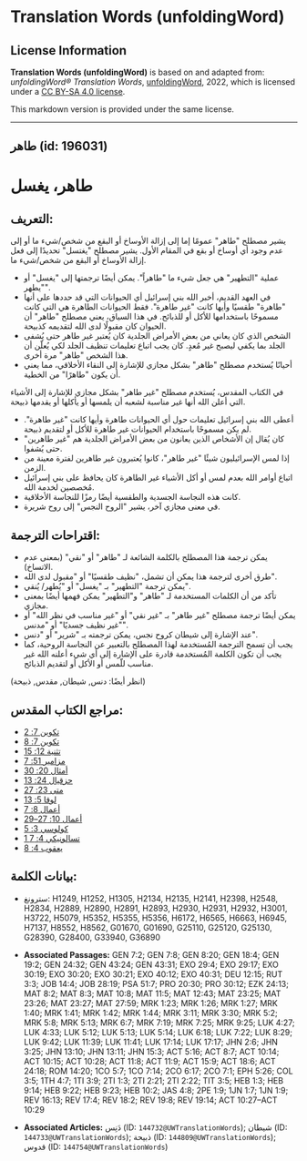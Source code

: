 # Translation Words (unfoldingWord)

## License Information

**Translation Words (unfoldingWord)** is based on and adapted from: _unfoldingWord® Translation Words_, [unfoldingWord](https://unfoldingword.org/utw), 2022, which is licensed under a [CC BY-SA 4.0 license](https://creativecommons.org/licenses/by-sa/4.0/legalcode.en).

This markdown version is provided under the same license.



--------------------------------

## طاهر (id: 196031)

طاهر، يغسل
==========

التعريف:
--------

يشير مصطلح "طاهر" عمومًا إما إلى إزالة الأوساخ أو البقع من شخص/شيء ما أو إلى عدم وجود أي أوساخ أو بقع في المقام الأول. يشير مصطلح "يغتسل" تحديدًا إلى فعل إزالة الأوساخ أو البقع من شخص/شيء ما.

* عملية "التطهير" هي جعل شيء ما "طاهراً". يمكن أيضًا ترجمتها إلى "يغسل" أو "يطهر".
* في العهد القديم، أخبر الله بني إسرائيل أي الحيوانات التي قد حددها على أنها "طاهرة" طقسيًا وأيها كانت "غير طاهرة". فقط الحيوانات الطاهرة هي التي كانت مسموحًا باستخدامها للأكل أو للذبائح. في هذا السياق، يعني مصطلح "طاهر" أن الحيوان كان مقبولًا لدى الله لتقديمه كذبيحة.
* الشخص الذي كان يعاني من بعض الأمراض الجلدية كان يُعتبر غير طاهر حتى يُشفى الجلد بما يكفي ليصبح غير مُعدٍ. كان يجب اتباع تعليمات تنظيف الجلد لكي يُعلّن أن هذا الشخص "طاهر" مرة أخرى.
* أحيانًا يُستخدم مصطلح "طاهر" بشكل مجازي للإشارة إلى النقاء الأخلاقي، مما يعني أن يكون "طاهرًا" من الخطية.

في الكتاب المقدس، يُستخدم مصطلح "غير طاهر" بشكل مجازي للإشارة إلى الأشياء التي أعلن الله أنها غير مناسبة لشعبه أن يلمسها أو يأكلها أو يقدمها ذبيحة.

* أعطى الله بني إسرائيل تعليمات حول أي الحيوانات طاهرة وأيها كانت "غير طاهرة". لم يكن مسموحًا باستخدام الحيوانات غير طاهرة للأكل أو لتقديم ذبيحة.
* كان يُقال إن الأشخاص الذين يعانون من بعض الأمراض الجلدية هم "غير طاهرين" حتى يُشفوا.
* إذا لمس الإسرائيليون شيئًا "غير طاهر"، كانوا يُعتبرون غير طاهرين لفترة معينة من الزمن.
* اتباع أوامر الله بعدم لمس أو أكل الأشياء غير الطاهرة كان يحافظ على بني إسرائيل مُخصصين لخدمة الله.
* كانت هذه النجاسة الجسدية والطقسية أيضًا رمزًا للنجاسة الأخلاقية.
* في معنى مجازي آخر، يشير "الروح النجس" إلى روح شريرة.

اقتراحات الترجمة:
-----------------

* يمكن ترجمة هذا المصطلح بالكلمة الشائعة لـ "طاهر" أو "نقي" (بمعنى عدم الاتساخ).
* طرق أخرى لترجمة هذا يمكن أن تشمل، "نظيف طقسيًا" أو "مقبول لدى الله".
* يمكن ترجمة "التطهير" بـ "يغسل" أو "يُطهر/ يُنقي".
* تأكد من أن الكلمات المستخدمة لـ "طاهر" و"التطهير" يمكن فهمها أيضًا بمعنى مجازي.
* يمكن أيضًا ترجمة مصطلح "غير طاهر" بـ "غير نقي" أو "غير مناسب في نظر الله" أو "غير نظيف جسديًا" أو "مدنس".
* عند الإشارة إلى شيطان كروح نجس، يمكن ترجمته بـ "شرير" أو "دنس".
* يجب أن تسمح الترجمة المُستخدمة لهذا المصطلح بالتعبير عن النجاسة الروحية، كما يجب أن تكون الكلمة المُستخدمة قادرة على الإشارة إلى أي شيء أعلنه الله غير مناسب للّمس أو الأكل أو لتقديم الذبائح.

(انظر أيضًا: دنس, شيطان, مقدس, ذبيحة)

مراجع الكتاب المقدس:
--------------------

* [تكوين 7: 2](https://ref.ly/Gen7:2)
* [تكوين 7: 8](https://ref.ly/Gen7:8)
* [تثنية 12: 15](https://ref.ly/Deut12:15)
* [مزامير 51: 7](https://ref.ly/Ps51:7)
* [أمثال 20: 30](https://ref.ly/Prov20:30)
* [حزقيال 24: 13](https://ref.ly/Ezek24:13)
* [متى 23: 27](https://ref.ly/Matt23:27)
* [لوقا 5: 13](https://ref.ly/Luke5:13)
* [أعمال 8: 7](https://ref.ly/Acts8:7)
* [أعمال 10: 27–29](https://ref.ly/Acts10:27-Acts10:29)
* [كولوسي 3: 5](https://ref.ly/Col3:5)
* [1 تسالونيكي 4: 7](https://ref.ly/1Thess4:7)
* [يعقوب 4: 8](https://ref.ly/Jas4:8)

بيانات الكلمة:
--------------

* سترونغ: H1249, H1252, H1305, H2134, H2135, H2141, H2398, H2548, H2834, H2889, H2890, H2891, H2893, H2930, H2931, H2932, H3001, H3722, H5079, H5352, H5355, H5356, H6172, H6565, H6663, H6945, H7137, H8552, H8562, G01670, G01690, G25110, G25120, G25130, G28390, G28400, G33940, G36890

* **Associated Passages:** GEN 7:2; GEN 7:8; GEN 8:20; GEN 18:4; GEN 19:2; GEN 24:32; GEN 43:24; GEN 43:31; EXO 29:4; EXO 29:17; EXO 30:19; EXO 30:20; EXO 30:21; EXO 40:12; EXO 40:31; DEU 12:15; RUT 3:3; JOB 14:4; JOB 28:19; PSA 51:7; PRO 20:30; PRO 30:12; EZK 24:13; MAT 8:2; MAT 8:3; MAT 10:8; MAT 11:5; MAT 12:43; MAT 23:25; MAT 23:26; MAT 23:27; MAT 27:59; MRK 1:23; MRK 1:26; MRK 1:27; MRK 1:40; MRK 1:41; MRK 1:42; MRK 1:44; MRK 3:11; MRK 3:30; MRK 5:2; MRK 5:8; MRK 5:13; MRK 6:7; MRK 7:19; MRK 7:25; MRK 9:25; LUK 4:27; LUK 4:33; LUK 5:12; LUK 5:13; LUK 5:14; LUK 6:18; LUK 7:22; LUK 8:29; LUK 9:42; LUK 11:39; LUK 11:41; LUK 17:14; LUK 17:17; JHN 2:6; JHN 3:25; JHN 13:10; JHN 13:11; JHN 15:3; ACT 5:16; ACT 8:7; ACT 10:14; ACT 10:15; ACT 10:28; ACT 11:8; ACT 11:9; ACT 15:9; ACT 18:6; ACT 24:18; ROM 14:20; 1CO 5:7; 1CO 7:14; 2CO 6:17; 2CO 7:1; EPH 5:26; COL 3:5; 1TH 4:7; 1TI 3:9; 2TI 1:3; 2TI 2:21; 2TI 2:22; TIT 3:5; HEB 1:3; HEB 9:14; HEB 9:22; HEB 9:23; HEB 10:2; JAS 4:8; 2PE 1:9; 1JN 1:7; 1JN 1:9; REV 16:13; REV 17:4; REV 18:2; REV 19:8; REV 19:14; ACT 10:27–ACT 10:29
* **Associated Articles:** دَنِس (ID: `144732@UWTranslationWords`); شيطان (ID: `144733@UWTranslationWords`); ذبيحة (ID: `144809@UWTranslationWords`); قدوس (ID: `144754@UWTranslationWords`)

